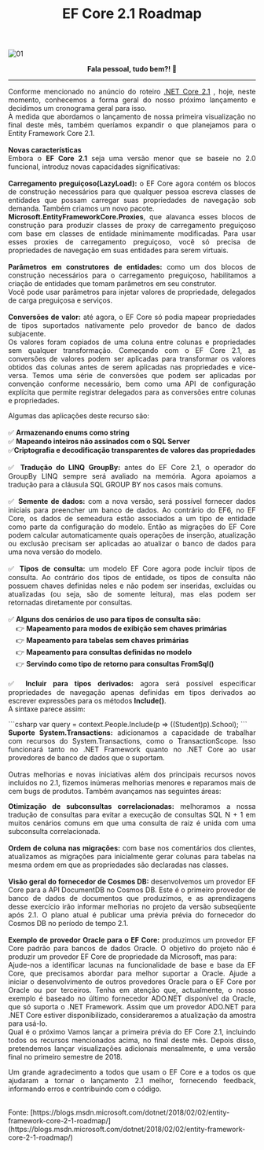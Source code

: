 ﻿---
title: "EF Core 2.1 Roadmap"
comments: true
excerpt_separator: "Ler mais"
categories:
  - Roadmap
tags:
  - Roadmap
---

![01]({{site.url}}{{site.baseurl}}/assets/images/efcoretopo.jpg)

<center><strong>Fala pessoal, tudo bem?! 💚</strong></center>
<hr>


<div style="text-align: justify;">
Conforme mencionado no anúncio do roteiro <a href="https://blogs.msdn.microsoft.com/dotnet/2018/02/02/net-core-2-1-roadmap/" alt="">.NET Core 2.1</a> , hoje, neste momento, conhecemos a forma geral do nosso próximo lançamento e decidimos um cronograma geral para isso.<br>
À medida que abordamos o lançamento de nossa primeira visualização no final deste mês, também queríamos expandir o que planejamos para o Entity Framework Core 2.1. 
</div>
<br>
<div style="text-align: justify;">
<b>Novas características</b><br>
Embora o <strong>EF Core 2.1</strong> seja uma versão menor que se baseie no 2.0 funcional, introduz novas capacidades significativas:
</div>
<br>
<div style="text-align: justify;">
<strong>Carregamento preguiçoso(LazyLoad):</strong> o EF Core agora contém os blocos de construção necessários para que qualquer pessoa escreva classes de entidades que possam carregar suas propriedades de navegação sob demanda. Também criamos um novo pacote.<br>
<strong>Microsoft.EntityFrameworkCore.Proxies</strong>, que alavanca esses blocos de construção para produzir classes de proxy de carregamento preguiçoso com base em classes de entidade minimamente modificadas. Para usar esses proxies de carregamento preguiçoso, você só precisa de propriedades de navegação em suas entidades para serem virtuais.
<br><br>
<strong>Parâmetros em construtores de entidades:</strong> como um dos blocos de construção necessários para o carregamento preguiçoso, habilitamos a criação de entidades que tomam parâmetros em seu construtor.<br>
Você pode usar parâmetros para injetar valores de propriedade, delegados de carga preguiçosa e serviços.
<br><br>
<strong>Conversões de valor:</strong> até agora, o EF Core só podia mapear propriedades de tipos suportados nativamente pelo provedor de banco de dados subjacente.<br>
Os valores foram copiados de uma coluna entre colunas e propriedades sem qualquer transformação. Começando com o EF Core 2.1, as conversões de valores podem ser aplicadas para transformar os valores obtidos das colunas antes de serem aplicadas nas propriedades e vice-versa. Temos uma série de conversões que podem ser aplicadas por convenção conforme necessário, bem como uma API de configuração explícita que permite registrar delegados para as conversões entre colunas e propriedades.
<br>

Algumas das aplicações deste recurso são:<br><br>
✅&nbsp;<strong>Armazenando enums como string</strong><br>
✅&nbsp;<strong>Mapeando inteiros não assinados com o SQL Server</strong><br>
✅<strong>Criptografia e decodificação transparentes de valores das propriedades</strong><br><br>
✅&nbsp;<strong>Tradução do LINQ GroupBy:</strong> antes do EF Core 2.1, o operador do GroupBy LINQ sempre será avaliado na memória. Agora apoiamos a tradução para a cláusula SQL GROUP BY nos casos mais comuns.<br><br>
✅&nbsp;<strong>Semente de dados:</strong> com a nova versão, será possível fornecer dados iniciais para preencher um banco de dados. Ao contrário do EF6, no EF Core, os dados de semeadura estão associados a um tipo de entidade como parte da configuração do modelo. Então as migrações do EF Core podem calcular automaticamente quais operações de inserção, atualização ou exclusão precisam ser aplicadas ao atualizar o banco de dados para uma nova versão do modelo.<br><br>
✅&nbsp;<strong>Tipos de consulta:</strong> um modelo EF Core agora pode incluir tipos de consulta. Ao contrário dos tipos de entidade, os tipos de consulta não possuem chaves definidas neles e não podem ser inseridas, excluídas ou atualizadas (ou seja, são de somente leitura), mas elas podem ser retornadas diretamente por consultas. <br><br>
✅&nbsp;<strong>Alguns dos cenários de uso para tipos de consulta são:</strong><br>
&nbsp;&nbsp;&nbsp;&nbsp;👉&nbsp;<strong>Mapeamento para modos de exibição sem chaves primárias</strong><br>
&nbsp;&nbsp;&nbsp;&nbsp;👉&nbsp;<strong>Mapeamento para tabelas sem chaves primárias</strong><br>
&nbsp;&nbsp;&nbsp;&nbsp;👉&nbsp;<strong>Mapeamento para consultas definidas no modelo</strong><br>
&nbsp;&nbsp;&nbsp;&nbsp;👉&nbsp;<strong>Servindo como tipo de retorno para consultas FromSql()</strong><br><br>
✅&nbsp;<strong>Incluir para tipos derivados:</strong> agora será possível especificar propriedades de navegação apenas definidas em tipos derivados ao escrever expressões para os métodos <b>Include()</b>.<br>
A sintaxe parece assim:
</div>
```csharp
var query = context.People.Include(p => ((Student)p).School);
```
<div style="text-align: justify;">
<strong>Suporte System.Transactions:</strong> adicionamos a capacidade de trabalhar com recursos do System.Transactions, como o TransactionScope. Isso funcionará tanto no .NET Framework quanto no .NET Core ao usar provedores de banco de dados que o suportam.<br><br>
Outras melhorias e novas iniciativas além dos principais recursos novos incluídos no 2.1, fizemos inúmeras melhorias menores e reparamos mais de cem bugs de produtos. Também avançamos nas seguintes áreas:<br>

<strong>Otimização de subconsultas correlacionadas:</strong> melhoramos a nossa tradução de consultas para evitar a execução de consultas SQL N + 1 em muitos cenários comuns em que uma consulta de raiz é unida com uma subconsulta correlacionada.<br><br>
<strong>Ordem de coluna nas migrações:</strong> com base nos comentários dos clientes, atualizamos as migrações para inicialmente gerar colunas para tabelas na mesma ordem em que as propriedades são declaradas nas classes.<br><br>
<strong>Visão geral do fornecedor de Cosmos DB:</strong> desenvolvemos um provedor EF Core para a API DocumentDB no Cosmos DB. Este é o primeiro provedor de banco de dados de documentos que produzimos, e as aprendizagens desse exercício irão informar melhorias no projeto da versão subseqüente após 2.1. O plano atual é publicar uma prévia prévia do fornecedor do Cosmos DB no período de tempo 2.1.<br><br>
<strong>Exemplo de provedor Oracle para o EF Core:</strong> produzimos um provedor EF Core padrão para bancos de dados Oracle. O objetivo do projeto não é produzir um provedor EF Core de propriedade da Microsoft, mas para:<br>
Ajude-nos a identificar lacunas na funcionalidade de base e base da EF Core, que precisamos abordar para melhor suportar a Oracle.
Ajude a iniciar o desenvolvimento de outros provedores Oracle para o EF Core por Oracle ou por terceiros.
Tenha em atenção que, actualmente, o nosso exemplo é baseado no último fornecedor ADO.NET disponível da Oracle, que só suporta o .NET Framework. Assim que um provedor ADO.NET para .NET Core estiver disponibilizado, consideraremos a atualização da amostra para usá-lo.
<br>
Qual é o próximo
Vamos lançar a primeira prévia do EF Core 2.1, incluindo todos os recursos mencionados acima, no final deste mês. Depois disso, pretendemos lançar visualizações adicionais mensalmente, e uma versão final no primeiro semestre de 2018.

Um grande agradecimento a todos que usam o EF Core e a todos os que ajudaram a tornar o lançamento 2.1 melhor, fornecendo feedback, informando erros e contribuindo com o código.

</div>
<br>
Fonte: [https://blogs.msdn.microsoft.com/dotnet/2018/02/02/entity-framework-core-2-1-roadmap/](https://blogs.msdn.microsoft.com/dotnet/2018/02/02/entity-framework-core-2-1-roadmap/)